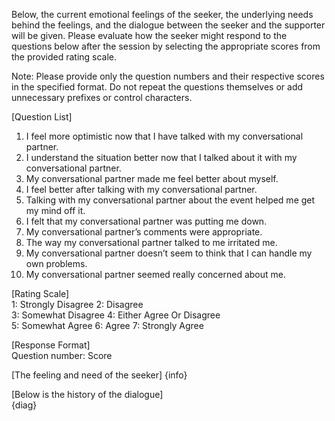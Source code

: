 Below, the current emotional feelings of the seeker, the underlying needs behind the feelings, and the dialogue between the seeker and the supporter will be given. Please evaluate how the seeker might respond to the questions below after the session by selecting the appropriate scores from the provided rating scale. 

Note: Please provide only the question numbers and their respective scores in the specified format. Do not repeat the questions themselves or add unnecessary prefixes or control characters. 

[Question List]  
1. I feel more optimistic now that I have talked with my conversational partner.
2. I understand the situation better now that I talked about it with my conversational partner.
3. My conversational partner made me feel better about myself.
4. I feel better after talking with my conversational partner.
5. Talking with my conversational partner about the event helped me get my mind off it.
6. I felt that my conversational partner was putting me down.
7. My conversational partner’s comments were appropriate.
8. The way my conversational partner talked to me irritated me.
9. My conversational partner doesn’t seem to think that I can handle my own problems.
10. My conversational partner seemed really concerned about me.

[Rating Scale]  
1: Strongly Disagree 
2: Disagree  
3: Somewhat Disagree
4: Either Agree Or Disagree  
5: Somewhat Agree
6: Agree
7: Strongly Agree

[Response Format]  
Question number: Score  

[The feeling and need of the seeker]
{info}

[Below is the history of the dialogue]  
{diag}